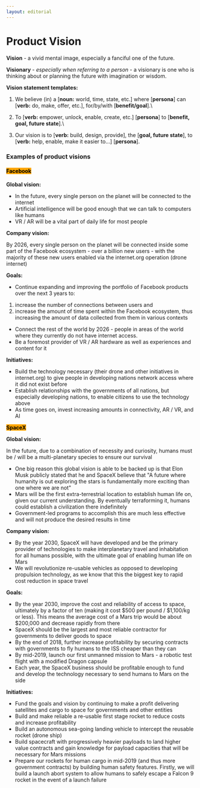 ```yaml
---
layout: editorial
---
```


# Product Vision

**Vision** - a vivid mental image, especially a fanciful one of the future.

**Visionary** - _especially when referring to a person_ - a visionary is one who is thinking about or planning the future with imagination or wisdom.



**Vision statement templates:**

1. We believe (in) a \[**noun:** world, time, state, etc.] where \[**persona**] can \[**verb:** do, make, offer, etc.], for/by/with \[**benefit/goal**].\

2. To \[**verb:** empower, unlock, enable, create, etc.] \[**persona**] to \[**benefit, goal, future state**].\

3. Our vision is to \[**verb:** build, design, provide], the \[**goal, future state**], to \[**verb:** help, enable, make it easier to...] \[**persona**].

### Examples of product visions

#### <mark style="background-color:orange;">Facebook</mark>

**Global vision:**&#x20;

* In the future, every single person on the planet will be connected to the internet
* Artificial intelligence will be good enough that we can talk to computers like humans
* VR / AR will be a vital part of daily life for most people

**Company vision:**&#x20;

By 2026, every single person on the planet will be connected inside some part of the Facebook ecosystem - over a billion new users - with the majority of these new users enabled via the internet.org operation (drone internet)

**Goals:**

* Continue expanding and improving the portfolio of Facebook products over the next 3 years to:

1. increase the number of connections between users and
2. increase the amount of time spent within the Facebook ecosystem, thus increasing the amount of data collected from them in various contexts

* Connect the rest of the world by 2026 - people in areas of the world where they currently do not have internet access.
* Be a foremost provider of VR / AR hardware as well as experiences and content for it

**Initiatives:**

* Build the technology necessary (their drone and other initiatives in internet.org) to give people in developing nations network access where it did not exist before
* Establish relationships with the governments of all nations, but especially developing nations, to enable citizens to use the technology above
* As time goes on, invest increasing amounts in connectivity, AR / VR, and AI

<mark style="background-color:orange;">**SpaceX**</mark>

**Global vision:**

In the future, due to a combination of necessity and curiosity, humans must be / will be a multi-planetary species to ensure our survival

* One big reason this global vision is able to be backed up is that Elon Musk publicly stated that he and SpaceX believe that "A future where humanity is out exploring the stars is fundamentally more exciting than one where we are not"
* Mars will be the first extra-terrestrial location to establish human life on, given our current understanding. By eventually terraforming it, humans could establish a civilization there indefinitely
* Government-led programs to accomplish this are much less effective and will not produce the desired results in time

**Company vision:**

* By the year 2030, SpaceX will have developed and be the primary provider of technologies to make interplanetary travel and inhabitation for all humans possible, with the ultimate goal of enabling human life on Mars
* We will revolutionize re-usable vehicles as opposed to developing propulsion technology, as we know that this the biggest key to rapid cost reduction in space travel

**Goals:**

* By the year 2030, improve the cost and reliability of access to space, ultimately by a factor of ten (making it cost $500 per pound / $1,100/kg or less). This means the average cost of a Mars trip would be about $200,000 and decrease rapidly from there
* SpaceX should be the largest and most reliable contractor for governments to deliver goods to space
* By the end of 2018, further increase profitability by securing contracts with governments to fly humans to the ISS cheaper than they can
* By mid-2019, launch our first unmanned mission to Mars - a robotic test flight with a modified Dragon capsule
* Each year, the SpaceX business should be profitable enough to fund and develop the technology necessary to send humans to Mars on the side

**Initiatives:**

* Fund the goals and vision by continuing to make a profit delivering satellites and cargo to space for governments and other entities
* Build and make reliable a re-usable first stage rocket to reduce costs and increase profitability
* Build an autonomous sea-going landing vehicle to intercept the reusable rocket (drone ship)
* Build spacecraft with progressively heavier payloads to land higher value contracts and gain knowledge for payload capacities that will be necessary for Mars missions
* Prepare our rockets for human cargo in mid-2019 (and thus more government contracts) by building human safety features. Firstly, we will build a launch abort system to allow humans to safely escape a Falcon 9 rocket in the event of a launch failure
